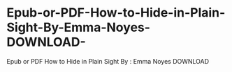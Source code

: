 # Epub-or-PDF-How-to-Hide-in-Plain-Sight-By-Emma-Noyes-DOWNLOAD-
Epub or PDF How to Hide in Plain Sight By : Emma  Noyes DOWNLOAD 

